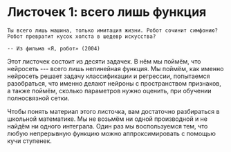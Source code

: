# Листочек 1: всего лишь функция

```{epigraph}
Ты всего лишь машина, только имитация жизни. Робот сочинит симфонию? Робот превратит кусок холста в шедевр искусства? 

-- Из фильма «Я, робот» (2004)
```

Этот листочек состоит из десяти задачек. В нём мы поймём, что нейросеть --- всего лишь нелинейная функция. Мы поймём, как именно нейросеть решает задачу классификации и регрессии, попытаемся разобраться, что именно делают нейроны с пространством признаков, а также поймём, сколько параметров нужно оценить, при обучении полносвязной сетки.

Чтобы понять материал этого листочка, вам достаточно разбираться в школьной математике. Мы не возьмём ни одной производной и не найдём ни одного интеграла. Один раз мы воспользуемся тем, что любую непрерывную функцию можно аппроксимировать с помощью кучи ступенек.
